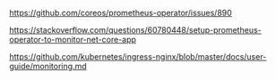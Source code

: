 https://github.com/coreos/prometheus-operator/issues/890

https://stackoverflow.com/questions/60780448/setup-prometheus-operator-to-monitor-net-core-app

https://github.com/kubernetes/ingress-nginx/blob/master/docs/user-guide/monitoring.md